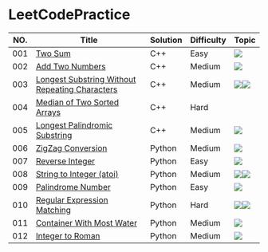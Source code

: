 # LeetCodePractice

NO.|Title|Solution|Difficulty|Topic|
|---|-----|--------|----------|-----|
|001|[Two Sum](https://leetcode.com/problems/two-sum)|C++|Easy|![](https://img.shields.io/badge/Hash-Table-brightgreen.svg)|
|002|[Add Two Numbers](https://leetcode.com/problems/add-two-numbers)|C++|Medium|![](https://img.shields.io/badge/Linked-List-informational.svg)|
|003|[Longest Substring Without Repeating Characters](https://leetcode.com/problems/longest-substring-without-repeating-characters)|C++|Medium|![](https://img.shields.io/badge/Two-Pointers-lightgrey.svg)![](https://img.shields.io/badge/Hash-Table-brightgreen.svg)|
|004|[Median of Two Sorted Arrays](https://leetcode.com/problems/median-of-two-sorted-arrays)|C++|Hard|
|005|[Longest Palindromic Substring](https://leetcode-cn.com/problems/longest-palindromic-substring)|C++|Medium|![](https://img.shields.io/badge/Dynamic-Programming-ff69b4.svg)|
|006|[ZigZag Conversion](https://leetcode.com/problems/zigzag-conversion/submissions/)|Python|Medium|![](https://img.shields.io/badge/Brute-Force-red.svg)|
|007|[Reverse Integer](https://leetcode.com/problems/reverse-integer/submissions/)|Python|Easy|![](https://img.shields.io/badge/Brute-Force-red.svg)|
|008|[String to Integer (atoi)](https://leetcode.com/problems/string-to-integer-atoi/)|Python|Medium|![](https://img.shields.io/badge/Brute-Force-red.svg)![](https://img.shields.io/badge/Regex-Match-orange.svg)|
|009|[Palindrome Number](https://leetcode.com/problems/palindrome-number/)|Python|Easy|![](https://img.shields.io/badge/Brute-Force-red.svg)|
|010|[Regular Expression Matching](https://leetcode.com/problems/regular-expression-matching)|Python|Hard|![](https://img.shields.io/badge/Dynamic-Programming-ff69b4.svg)![](https://img.shields.io/badge/Recursion-9cf.svg)|
|011|[Container With Most Water](https://leetcode.com/problems/container-with-most-water/)|Python|Medium|![](https://img.shields.io/badge/Two-Pointers-lightgrey.svg)|
|012|[Integer to Roman](https://leetcode.com/problems/integer-to-roman/)|Python|Medium|![](https://img.shields.io/badge/Hash-Table-brightgreen.svg)|
